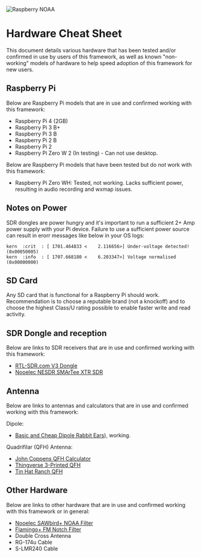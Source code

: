 ![Raspberry NOAA](../assets/header_1600_v2.png)

# Hardware Cheat Sheet

This document details various hardware that has been tested and/or confirmed in use by users of this framework, as well
as known "non-working" models of hardware to help speed adoption of this framework for new users.

## Raspberry Pi

Below are Raspberry Pi models that are in use and confirmed working with this framework:

* Raspberry Pi 4 (2GB)
* Raspberry Pi 3 B+
* Raspberry Pi 3 B
* Raspberry Pi 2 B
* Raspberry Pi 2
* Raspberry Pi Zero W 2 (In testing) - Can not use desktop.

Below are Raspberry Pi models that have been tested but do *not* work with this framework:

* Raspberry Pi Zero WH: Tested, not working. Lacks sufficient power, resulting in audio recording and wxmap issues.

## Notes on Power

SDR dongles are power hungry and it's important to run a sufficient 2+ Amp power supply with your Pi device. Failure
to use a sufficient power source can result in erorr messages like below in your OS logs:

```
kern  :crit  : [ 1701.464833 <    2.116656>] Under-voltage detected! (0x00050005)
kern  :info  : [ 1707.668180 <    6.203347>] Voltage normalised (0x00000000)
```

## SD Card

Any SD card that is functional for a Raspberry Pi should work. Recommendation is to choose a reputable brand (not a knockoff)
and to choose the highest Class/U rating possible to enable faster write and read activity.

## SDR Dongle and reception

Below are links to SDR receivers that are in use and confirmed working with this framework:

* [RTL-SDR.com V3 Dongle](https://www.rtl-sdr.com/buy-rtl-sdr-dvb-t-dongles/)
* [Nooelec NESDR SMArTee XTR SDR](https://www.nooelec.com/store/nesdr-smartee-xtr-sdr.html)

## Antenna

Below are links to antennas and calculators that are in use and confirmed working with this framework:

Dipole:

* [Basic and Cheap Dipole Rabbit Ears](https://jekhokie.github.io/noaa/satellite/rf/antenna/sdr/2019/05/31/noaa-satellite-imagery-sdr.html)), working.

Quadrifilar (QFH) Antenna:

* [John Coppens QFH Calculator](http://jcoppens.com/ant/qfh/index.en.php)
* [Thingverse 3-Printed QFH](https://www.thingiverse.com/make:768284)
* [Tin Hat Ranch QFH](https://usradioguy.com/wp-content/uploads/2020/05/20200307-How-To-Build-A-QFH.pdf)

## Other Hardware

Below are links to other hardware that are in use and confirmed working with this framework or in general:

* [Nooelec SAWbird+ NOAA Filter](https://www.nooelec.com/store/sdr/sdr-addons/sawbird-plus-noaa-308.html)
* [Flamingo+ FM Notch Filter](https://www.nooelec.com/store/sdr/sdr-addons/flamingo-plus-fm.html)
* Double Cross Antenna
* RG-174u Cable
* S-LMR240 Cable

